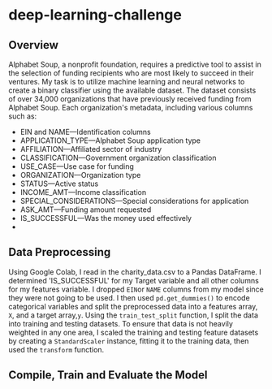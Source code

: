 # deep-learning-challenge
## Overview
Alphabet Soup, a nonprofit foundation, requires a predictive tool to assist in the selection of funding recipients who are most likely to succeed in their ventures. My task is to utilize machine learning and neural networks to create a binary classifier using the available dataset. The dataset consists of over 34,000 organizations that have previously received funding from Alphabet Soup. Each organization's metadata, including various columns such as: 
- EIN and NAME—Identification columns
- APPLICATION_TYPE—Alphabet Soup application type
- AFFILIATION—Affiliated sector of industry
- CLASSIFICATION—Government organization classification
- USE_CASE—Use case for funding
- ORGANIZATION—Organization type
- STATUS—Active status
- INCOME_AMT—Income classification
- SPECIAL_CONSIDERATIONS—Special considerations for application
- ASK_AMT—Funding amount requested
- IS_SUCCESSFUL—Was the money used effectively
- 
## Data Preprocessing
Using Google Colab, I read in the charity_data.csv to a Pandas DataFrame. I determined  'IS_SUCCESSFUL' for my Target variable and all other columns for my features variable. I dropped `EIN`or `NAME` columns from  my model since they were not going to be used. I then used `pd.get_dummies()` to encode categorical variables and split the preprocessed data into a features array, `X`, and a target array,`y`. Using the `train_test_split` function, I split the data into training and testing datasets. To ensure that data is not heavily weighted in any one area, I scaled the training and testing feature datasets by creating a `StandardScaler` instance, fitting it to the training data, then used the `transform` function.
  
## Compile, Train and Evaluate the Model
